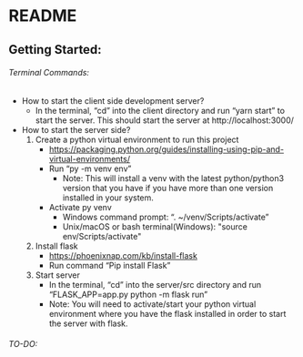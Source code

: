 # README
## Getting Started:
###### Terminal Commands:
* How to start the client side development server?
    * In the terminal, “cd” into the client directory and run “yarn start” to start the server. This should start the server at http://localhost:3000/
* How to start the server side?
    1. Create a python virtual environment to run this project
        * https://packaging.python.org/guides/installing-using-pip-and-virtual-environments/
        * Run “py -m venv env”
            * Note: This will install a venv with the latest python/python3 version that you have if you have more than one version installed in your system.
        * Activate py venv
            * Windows command prompt: “. ~/venv/Scripts/activate”
            * Unix/macOS or bash terminal(Windows): "source env/Scripts/activate"
    2. Install flask
        * https://phoenixnap.com/kb/install-flask
        * Run command “Pip install Flask”
    3. Start server
        * In the terminal, “cd” into the server/src directory and run “FLASK_APP=app.py python -m flask run”
        * Note: You will need to activate/start your python virtual environment where you have the flask installed in order to start the server with flask.


###### TO-DO: